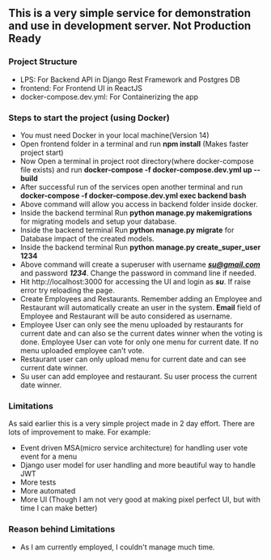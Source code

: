 ## This is a very simple service for demonstration and use in development server. Not Production Ready
### Project Structure
* LPS: For Backend API in Django Rest Framework and Postgres DB
* frontend: For Frontend UI in ReactJS
* docker-compose.dev.yml: For Containerizing the app
### Steps to start the project (using Docker)
* You must need Docker in your local machine(Version 14)
* Open frontend folder in a terminal and run **npm install** (Makes faster project start)
* Now Open a terminal in project root directory(where docker-compose file exists) and run **docker-compose -f docker-compose.dev.yml up --build**
* After successful run of the services open another terminal and run **docker-compose -f docker-compose.dev.yml exec backend bash**
* Above command will allow you access in backend folder inside docker.
* Inside the backend terminal Run **python manage.py makemigrations** for migrating models and setup your database.
* Inside the backend terminal Run **python manage.py migrate** for Database impact of the created models.
* Inside the backend terminal Run **python manage.py create_super_user 1234**
* Above command will create a superuser with username ***su@gmail.com*** and password ***1234***. Change the password in command line if needed.
* Hit http://localhost:3000 for accessing the UI and login as ***su***. If raise error try reloading the page.
* Create Employees and Restaurants. Remember adding an Employee and Restaurant will automatically create an user in the system. **Email** field of Employee and Restaurant will be auto considered as username.
* Employee User can only see the menu uploaded by restaurants for current date and can also se the current dates winner when the voting is done. Employee User can vote for only one menu for current date. If no menu uploaded employee can't vote.
* Restaurant user can only upload menu for current date and can see current date winner.
* Su user can add employee and restaurant. Su user process the current date winner.


### Limitations
As said earlier this is a very simple project made in 2 day effort. There are lots of improvement to make.
For example:
* Event driven MSA(micro service architecture) for handling user vote event for a menu
* Django user model for user handling and more beautiful way to handle JWT
* More tests
* More automated
* More UI (Though I am not very good at making pixel perfect UI, but with time I can make better)


### Reason behind Limitations
* As I am currently employed, I couldn't manage much time.